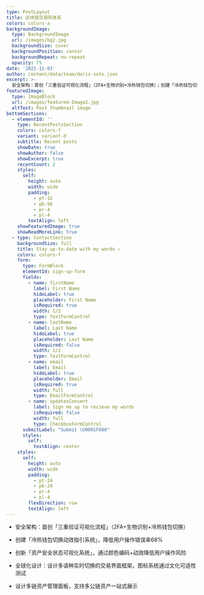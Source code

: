 ```yaml
---
type: PostLayout
title: 区块链交易所体系
colors: colors-a
backgroundImage:
  type: BackgroundImage
  url: /images/bg2.jpg
  backgroundSize: cover
  backgroundPosition: center
  backgroundRepeat: no-repeat
  opacity: 75
date: '2021-11-03'
author: content/data/team/doris-soto.json
excerpt: >-
  安全架构：首创「三重验证可视化流程」（2FA+生物识别+冷热钱包切换）；创建「冷热钱包切换动效指引系统」，降低用户操作错误率68%；创新「资产安全状态可视化系统」，通过颜色编码+动效降低用户操作风险；全球化设计：设计多语种实时切换的交易界面框架，图标系统通过文化可适性测试；设计多链资产管理面板，支持多公链资产一站式展示。
featuredImage:
  type: ImageBlock
  url: /images/featured-Image2.jpg
  altText: Post thumbnail image
bottomSections:
  - elementId: ''
    type: RecentPostsSection
    colors: colors-f
    variant: variant-d
    subtitle: Recent posts
    showDate: true
    showAuthor: false
    showExcerpt: true
    recentCount: 2
    styles:
      self:
        height: auto
        width: wide
        padding:
          - pt-12
          - pb-56
          - pr-4
          - pl-4
        textAlign: left
    showFeaturedImage: true
    showReadMoreLink: true
  - type: ContactSection
    backgroundSize: full
    title: Stay up-to-date with my words ✍️
    colors: colors-f
    form:
      type: FormBlock
      elementId: sign-up-form
      fields:
        - name: firstName
          label: First Name
          hideLabel: true
          placeholder: First Name
          isRequired: true
          width: 1/2
          type: TextFormControl
        - name: lastName
          label: Last Name
          hideLabel: true
          placeholder: Last Name
          isRequired: false
          width: 1/2
          type: TextFormControl
        - name: email
          label: Email
          hideLabel: true
          placeholder: Email
          isRequired: true
          width: full
          type: EmailFormControl
        - name: updatesConsent
          label: Sign me up to recieve my words
          isRequired: false
          width: full
          type: CheckboxFormControl
      submitLabel: "Submit \U0001F680"
      styles:
        self:
          textAlign: center
    styles:
      self:
        height: auto
        width: wide
        padding:
          - pt-24
          - pb-24
          - pr-4
          - pl-4
        flexDirection: row
        textAlign: left
---
```

*   安全架构：首创「三重验证可视化流程」（2FA+生物识别+冷热钱包切换）

*   创建「冷热钱包切换动效指引系统」，降低用户操作错误率68%

*   创新「资产安全状态可视化系统」，通过颜色编码+动效降低用户操作风险

*   全球化设计：设计多语种实时切换的交易界面框架，图标系统通过文化可适性测试

*   设计多链资产管理面板，支持多公链资产一站式展示



